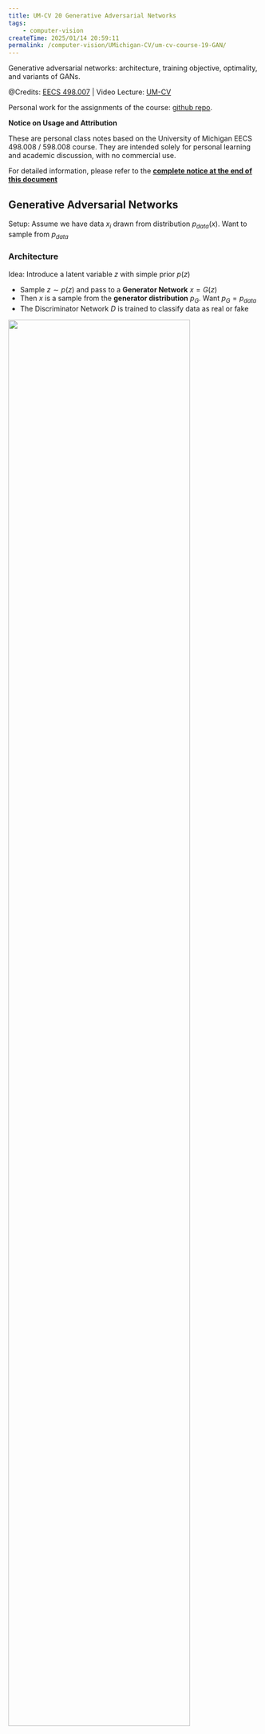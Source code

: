 ```yaml
---
title: UM-CV 20 Generative Adversarial Networks
tags:
    - computer-vision
createTime: 2025/01/14 20:59:11
permalink: /computer-vision/UMichigan-CV/um-cv-course-19-GAN/
---
```


Generative adversarial networks: architecture, training objective, optimality, and variants of GANs.

<!-- more -->

@Credits: [EECS 498.007](https://web.eecs.umich.edu/~justincj/teaching/eecs498/WI2022/) | 
Video Lecture: [UM-CV](https://www.youtube.com/watch?v=dJYGatp4SvA&list=PL5-TkQAfAZFbzxjBHtzdVCWE0Zbhomg7r) 

Personal work for the assignments of the course: [github repo](https://github.com/SaturnTsen/EECS-498-007/).

**Notice on Usage and Attribution**

These are personal class notes based on the University of Michigan EECS 498.008
/ 598.008 course. They are intended solely for personal learning and academic
discussion, with no commercial use.

For detailed information, please refer to the **[complete notice at the end of
this document](#notice-on-usage-and-attribution)**

## Generative Adversarial Networks

Setup: Assume we have data $x_i$ drawn from distribution $p_{data}(x)$. Want to
sample from $p_{data}$


### Architecture

Idea: Introduce a latent variable $z$ with simple prior $p(z)$
- Sample $z\sim p(z)$ and pass to a **Generator Network** $x=G(z)$
- Then $x$ is a sample from the **generator distribution** $p_G$. Want $p_G=p_{data}$
- The Discriminator Network $D$ is trained to classify data as real or fake

<div class='img-wrapper'>
<img src="/images/um-cv-2/20-8.png" width="85%" /><br>
GAN</div>

### Training Objective

<div class='img-wrapper'>
<img src="/images/um-cv-2/20-9.png" width="85%" /><br>
GAN: Training Objective</div>

Problems:

- We are not minimizing any overall loss, and there is no training curves to look at.
- Vanishing gradients for G: <img src="/images/um-cv-2/20-11.png" width="85%" />

### Optimality

#### Optimal Discriminator

This expression cannot be computed since it involves $p_{data}$。

<div class='img-wrapper'>
<img src="/images/um-cv-2/20-12.png" width="85%" /><br>
GAN: Optimal Discriminator</div>

#### Optimality

<div class='img-wrapper'>
<img src="/images/um-cv-2/20-13.png" width="85%" /><br>
GAN: Jensen-Shannon Divergence</div>

#### Summary

<div class='img-wrapper'>
<img src="/images/um-cv-2/20-14.png" width="85%" /><br>
GAN: Jensen-Shannon Divergence</div>

## Variants of GAN

### DC-GAN

[Radford et al, ICLR 2016](https://arxiv.org/abs/1511.06434)

<div class='img-wrapper'>
<img src="/images/um-cv-2/20-15.png" width="85%" /><br>
Fun facts</div>

<div class='img-wrapper'>
<img src="/images/um-cv-2/20-16.png" width="85%" /><br>
Fun facts</div>

### Conditional GANs

[A style-based generator architecture for generative adversarial networks, CVPR 2019](https://arxiv.org/abs/1812.04948)

[A learned representation for artistic style, ICLR 2017](https://arxiv.org/abs/1610.07629)

Conditional batch normalization

### BigGAN

[Large Scale GAN Training for High Fidelity Natural Image Synthesis](https://arxiv.org/abs/1809.11096)

### Generating Videos with GANs

[Adversarial Video Generation on Complex Datasets, Arxiv 2019](https://arxiv.org/abs/1907.06571)

### Text2Img

<div class='img-wrapper'>
<img src="/images/um-cv-2/20-17.png" width="85%" /><br>
</div>

Zhang et al, “StackGAN++: Realistic Image Synthesis with Stacked Generative
Adversarial Networks.”, TPAMI 2018

Zhang et al, “StackGAN: Text to Photo-realistic Image Synthesis with Stacked
Generative Adversarial Networks.”, ICCV 2017

Reed et al, “Generative Adversarial Text-to-Image Synthesis”, ICML 2016

### Super-resolution

<div class='img-wrapper'>
<img src="/images/um-cv-2/20-18.png" width="85%" /><br>
</div>

Ledig et al, “Photo-Realistic Single Image Super-Resolution Using a Generative
Adversarial Network”, CVPR 2017

### Pix2Pix

<div class='img-wrapper'>
<img src="/images/um-cv-2/20-19.png" width="85%" /><br>
</div>

Isola et al, “Image-to-Image Translation with Conditional Adversarial Nets”,
CVPR 2017

<div class='img-wrapper'>
<img src="/images/um-cv-2/20-20.png" width="85%" /><br>
</div>

Zhu et al, “Unpaired Image-to-Image Translation using Cycle-Consistent Adversarial Networks”, ICCV 2017

### Label Map to Img

<div class='img-wrapper'>
<img src="/images/um-cv-2/20-21.png" width="85%" /><br>
</div>

Park et al, “Semantic Image Synthesis with Spatially-Adaptive Normalization”,
CVPR 2019

### Trajectory Prediction

<div class='img-wrapper'>
<img src="/images/um-cv-2/20-22.png" width="85%" /><br>
</div>

Gupta, Johnson, Li, Savarese, Alahi, “Social GAN: Socially Acceptable Trajectories with Generative Adversarial Networks”, CVPR 2018

## **Notice on Usage and Attribution**

This note is based on the **University of Michigan's publicly available course
EECS 498.008 / 598.008** and is intended **solely for personal learning and
academic discussion**.
- **Nature of the Notes:** These notes include extensive references and
  citations from course materials to ensure clarity and completeness. However,
  they are presented as personal interpretations and summaries, not as
  substitutes for the original course content. Please refer to the official
  [**University of Michigan
  website**](https://web.eecs.umich.edu/~justincj/teaching/eecs498/WI2022/) for
  complete and accurate course materials.  
- **Third-Party Open Access Content:** This note may reference Open Access (OA)
  papers or resources cited within the course materials. These materials are
  used under their original Open Access licenses (e.g., CC BY, CC BY-SA). Every
  referenced OA resource is appropriately cited, including the author,
  publication title, source link, and license type.  
- **Copyright:** All rights to third-party content remain with their respective
  authors or publishers. If you believe any content infringes on your copyright,
  please contact me, and I will promptly remove the content in question.

Thanks to the **University of Michigan** and the contributors to the course for
their openness and dedication to accessible education. 